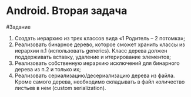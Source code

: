 Android. Вторая задача
======================

#Задание
1. Создать иерархию из трех классов вида «1 Родитель – 2 потомка»;
2. Реализовать бинарное дерево, которое сможет хранить классы из иерархии п.1 (использовать generics). Класс дерева должен поддерживать вставку, удаление и итерирование элементов;
3. Реализовать собственную иерархию исключений для бинарного дерева из п.2 и только их;
4. Реализовать сериализацию/десериализацию дерева из файла. Кроме самого дерева, необходимо складывать в файл количество листьев в нем (custom serialization).

